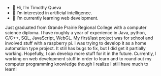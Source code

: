 - 👋 Hi, I’m Timothy Queva
- 👀 I’m interested in artificial intelligence.
- 🌱 I’m currently learning web development.

Just graduated from Grande Prairie Regional College with a computer science diploma. I have roughly a year of experience in Java, python, C/C++, SQL, JavaScript, WebGL.
My first/last project was for school and involved stuff with a raspberry pi. I was trying to develop it as a home automation type project. It still has bugs to fix, but
I did get it partially working. Hopefully, I can develop more stuff for it in the future. Currently, I working on web development stuff in order to learn and to round out
my computer programming knowledge though I realize I still have much to learn!
